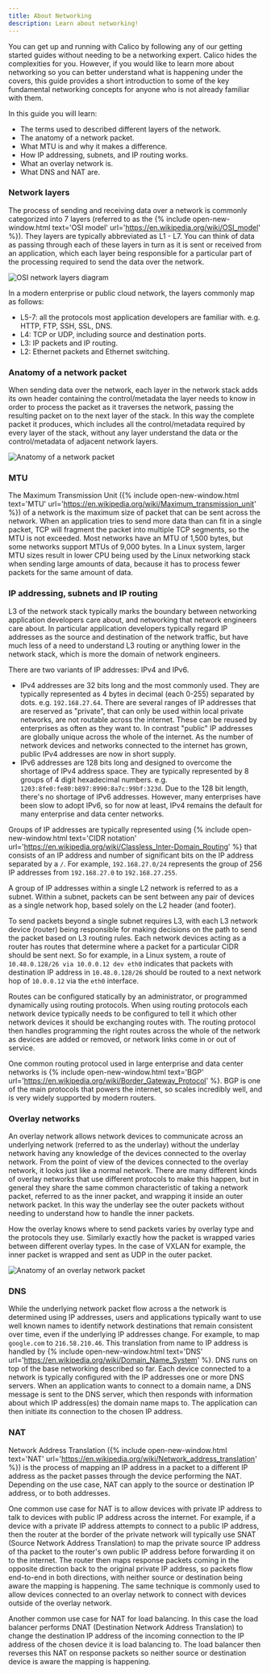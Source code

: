 ```yaml
---
title: About Networking
description: Learn about networking!
---
```


You can get up and running with Calico by following any of our getting started guides without needing to be a networking expert. Calico hides the complexities for you.  However, if you would like to learn more about networking so you can better understand what is happening under the covers, this guide provides a short introduction to some of the key fundamental networking concepts for anyone who is not already familiar with them.

In this guide you will learn:
- The terms used to described different layers of the network.
- The anatomy of a network packet.
- What MTU is and why it makes a difference.
- How IP addressing, subnets, and IP routing works.
- What an overlay network is.
- What DNS and NAT are.

### Network layers

The process of sending and receiving data over a network is commonly categorized into 7 layers (referred to as the {% include open-new-window.html text='OSI model' url='https://en.wikipedia.org/wiki/OSI_model' %}). They layers are typically abbreviated as L1 - L7. You can think of data as passing through each of these layers in turn as it is sent or received from an application, which each layer being responsible for a particular part of the processing required to send the data over the network.

![OSI network layers diagram]({{site.baseurl}}/images/osi-network-layers.svg)

In a modern enterprise or public cloud network, the layers commonly map as follows:

- L5-7: all the protocols most application developers are familiar with. e.g. HTTP, FTP, SSH, SSL, DNS.
- L4: TCP or UDP, including source and destination ports.
- L3: IP packets and IP routing.
- L2: Ethernet packets and Ethernet switching.

### Anatomy of a network packet

When sending data over the network, each layer in the network stack adds its own header containing the control/metadata the layer needs to know in order to process the packet as it traverses the network, passing the resulting packet on to the next layer of the stack. In this way the complete packet it produces, which includes all the control/metadata required by every layer of the stack, without any layer understand the data or the control/metadata of adjacent network layers. 

![Anatomy of a network packet]({{site.baseurl}}/images/anatomy-of-a-packet.svg)

### MTU

The Maximum Transmission Unit ({% include open-new-window.html text='MTU' url='https://en.wikipedia.org/wiki/Maximum_transmission_unit' %}) of a network is the maximum size of packet that can be sent across the network. When an application tries to send more data than can fit in a single packet, TCP will fragment the packet into multiple TCP segments, so the MTU is not exceeded. Most networks have an MTU of 1,500 bytes, but some networks support MTUs of 9,000 bytes. In a Linux system, larger MTU sizes result in lower CPU being used by the Linux networking stack when sending large amounts of data, because it has to process fewer packets for the same amount of data.

### IP addressing, subnets and IP routing

L3 of the network stack typically marks the boundary between networking application developers care about, and networking that network engineers care about. In particular application developers typically regard IP addresses as the source and destination of the network traffic, but have much less of a need to understand L3 routing or anything lower in the network stack, which is more the domain of network engineers.

There are two variants of IP addresses: IPv4 and IPv6.

- IPv4 addresses are 32 bits long and the most commonly used. They are typically represented as 4 bytes in decimal (each 0-255) separated by dots. e.g. `192.168.27.64`. There are several ranges of IP addresses that are reserved as "private", that can only be used within local private networks, are not routable across the internet. These can be reused by enterprises as often as they want to. In contrast "public" IP addresses are globally unique across the whole of the internet. As the number of network devices and networks connected to the internet has grown, public IPv4 addresses are now in short supply.
- IPv6 addresses are 128 bits long and designed to overcome the shortage of IPv4 address space. They are typically represented by 8 groups of 4 digit hexadecimal numbers. e.g. `1203:8fe0:fe80:b897:8990:8a7c:99bf:323d`. Due to the 128 bit length, there's no shortage of IPv6 addresses. However, many enterprises have been slow to adopt IPv6, so for now at least, IPv4 remains the default for many enterprise and data center networks.

Groups of IP addresses are typically represented using  {% include open-new-window.html text='CIDR notation' url='https://en.wikipedia.org/wiki/Classless_Inter-Domain_Routing' %} that consists of an IP address and number of significant bits on the IP address separated by a `/`. For example, `192.168.27.0/24` represents the group of 256 IP addresses from `192.168.27.0` to `192.168.27.255`.

A group of IP addresses within a single L2 network is referred to as a subnet. Within a subnet, packets can be sent between any pair of devices as a single network hop, based solely on the L2 header (and footer).

To send packets beyond a single subnet requires L3, with each L3 network device (router) being responsible for making decisions on the path to send the packet based on L3 routing rules. Each network devices acting as a router has routes that determine where a packet for a particular CIDR should be sent next. So for example, in a Linux system, a route of `10.48.0.128/26 via 10.0.0.12 dev eth0` indicates that packets with destination IP address in `10.48.0.128/26` should be routed to a next network hop of `10.0.0.12` via the `eth0` interface.

Routes can be configured statically by an administrator, or programmed dynamically using routing protocols. When using routing protocols each network device typically needs to be configured to tell it which other network devices it should be exchanging routes with. The routing protocol then handles programming the right routes across the whole of the network as devices are added or removed, or network links come in or out of service.

One common routing protocol used in large enterprise and data center networks is {% include open-new-window.html text='BGP' url='https://en.wikipedia.org/wiki/Border_Gateway_Protocol' %}. BGP is one of the main protocols that powers the internet, so scales incredibly well, and is very widely supported by modern routers.

### Overlay networks

An overlay network allows network devices to communicate across an underlying network (referred to as the underlay) without the underlay network having any knowledge of the devices connected to the overlay network. From the point of view of the devices connected to the overlay network, it looks just like a normal network. There are many different kinds of overlay networks that use different protocols to make this happen, but in general they share the same common characteristic of taking a network packet, referred to as the inner packet, and wrapping it inside an outer network packet. In this way the underlay see the outer packets without needing to understand how to handle the inner packets.

How the overlay knows where to send packets varies by overlay type and the protocols they use. Similarly exactly how the packet is wrapped varies between different overlay types.  In the case of VXLAN for example, the inner packet is wrapped and sent as UDP in the outer packet.

![Anatomy of an overlay network packet]({{site.baseurl}}/images/anatomy-of-an-overlay-packet.svg)

### DNS

While the underlying network packet flow across a the network is determined using IP addresses, users and applications typically want to use well known names to identify network destinations that remain consistent over time, even if the underlying IP addresses change. For example, to map `google.com` to `216.58.210.46`. This translation from name to IP address is handled by {% include open-new-window.html text='DNS' url='https://en.wikipedia.org/wiki/Domain_Name_System' %}. DNS runs on top of the base networking described so far. Each device connected to a network is typically configured with the IP addresses one or more DNS servers. When an application wants to connect to a domain name, a DNS message is sent to the DNS server, which then responds with information about which IP address(es) the domain name maps to. The application can then initiate its connection to the chosen IP address.

### NAT

Network Address Translation ({% include open-new-window.html text='NAT' url='https://en.wikipedia.org/wiki/Network_address_translation' %}) is the process of mapping an IP address in a packet to a different IP address as the packet passes through the device performing the NAT. Depending on the use case, NAT can apply to the source or destination IP address, or to both addresses.  

One common use case for NAT is to allow devices with private IP address to talk to devices with public IP address across the internet. For example, if a device with a private IP address attempts to connect to a public IP address, then the router at the border of the private network will typically use SNAT (Source Network Address Translation) to map the private source IP address of tha packet to the router's own public IP address before forwarding it on to the internet. The router then maps response packets coming in the opposite direction back to the original private IP address, so packets flow end-to-end in both directions, with neither source or destination being aware the mapping is happening. The same technique is commonly used to allow devices connected to an overlay network to connect with devices outside of the overlay network.

Another common use case for NAT for load balancing. In this case the load balancer performs DNAT (Destination Network Address Translation) to change the destination IP address of the incoming connection to the IP address of the chosen device it is load balancing to. The load balancer then reverses this NAT on response packets so neither source or destination device is aware the mapping is happening.

